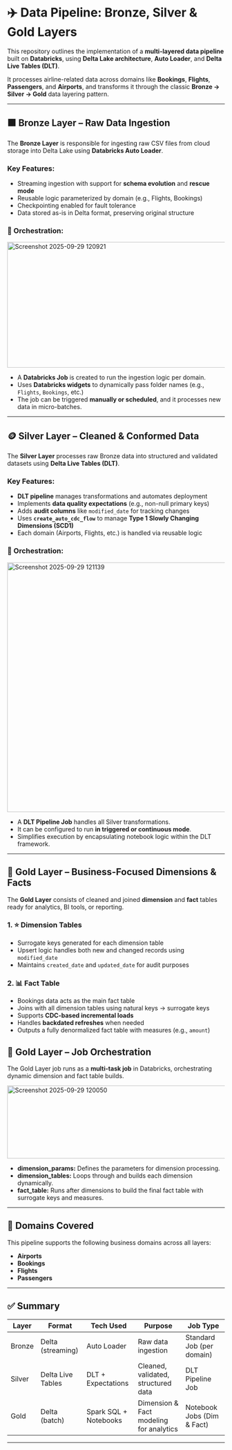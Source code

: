 # ✈️ Data Pipeline: Bronze, Silver & Gold Layers

This repository outlines the implementation of a **multi-layered data pipeline** built on **Databricks**, using **Delta Lake architecture**, **Auto Loader**, and **Delta Live Tables (DLT)**.

It processes airline-related data across domains like **Bookings**, **Flights**, **Passengers**, and **Airports**, and transforms it through the classic **Bronze → Silver → Gold** data layering pattern.

---

## 🟫 Bronze Layer – Raw Data Ingestion

The **Bronze Layer** is responsible for ingesting raw CSV files from cloud storage into Delta Lake using **Databricks Auto Loader**.

### Key Features:
- Streaming ingestion with support for **schema evolution** and **rescue mode**
- Reusable logic parameterized by domain (e.g., Flights, Bookings)
- Checkpointing enabled for fault tolerance
- Data stored as-is in Delta format, preserving original structure

### 🔁 Orchestration:

<img width="892" height="291" alt="Screenshot 2025-09-29 120921" src="https://github.com/user-attachments/assets/4e37a099-a07c-4bbe-9eb3-5bd497021810" />


- A **Databricks Job** is created to run the ingestion logic per domain.
- Uses **Databricks widgets** to dynamically pass folder names (e.g., `Flights`, `Bookings`, etc.)
- The job can be triggered **manually or scheduled**, and it processes new data in micro-batches.

---

## 🪙 Silver Layer – Cleaned & Conformed Data

The **Silver Layer** processes raw Bronze data into structured and validated datasets using **Delta Live Tables (DLT)**.

### Key Features:
- **DLT pipeline** manages transformations and automates deployment
- Implements **data quality expectations** (e.g., non-null primary keys)
- Adds **audit columns** like `modified_date` for tracking changes
- Uses **`create_auto_cdc_flow`** to manage **Type 1 Slowly Changing Dimensions (SCD1)**
- Each domain (Airports, Flights, etc.) is handled via reusable logic

### 🔁 Orchestration:

<img width="589" height="578" alt="Screenshot 2025-09-29 121139" src="https://github.com/user-attachments/assets/1b881095-eba6-42ec-904c-8266fc2f3ad4" />


- A **DLT Pipeline Job** handles all Silver transformations.
- It can be configured to run **in triggered or continuous mode**.
- Simplifies execution by encapsulating notebook logic within the DLT framework.

---

## 🥇 Gold Layer – Business-Focused Dimensions & Facts

The **Gold Layer** consists of cleaned and joined **dimension** and **fact** tables ready for analytics, BI tools, or reporting.

### 1. ⭐ Dimension Tables
- Surrogate keys generated for each dimension table
- Upsert logic handles both new and changed records using `modified_date`
- Maintains `created_date` and `updated_date` for audit purposes

### 2. 📊 Fact Table
- Bookings data acts as the main fact table
- Joins with all dimension tables using natural keys → surrogate keys
- Supports **CDC-based incremental loads**
- Handles **backdated refreshes** when needed
- Outputs a fully denormalized fact table with measures (e.g., `amount`)

## 🥇 Gold Layer – Job Orchestration

The Gold Layer job runs as a **multi-task job** in Databricks, orchestrating dynamic dimension and fact table builds.

<img width="952" height="169" alt="Screenshot 2025-09-29 120050" src="https://github.com/user-attachments/assets/3a475a0f-82d0-4281-9908-ab8b6bd2a7ba" />  

- **dimension_params:** Defines the parameters for dimension processing.
- **dimension_tables:** Loops through and builds each dimension dynamically.
- **fact_table:** Runs after dimensions to build the final fact table with surrogate keys and measures.

---

## 📁 Domains Covered

This pipeline supports the following business domains across all layers:

- **Airports**
- **Bookings**
- **Flights**
- **Passengers**

---

## ✅ Summary

| Layer   | Format            | Tech Used              | Purpose                                  | Job Type             |
|---------|-------------------|------------------------|------------------------------------------|----------------------|
| Bronze  | Delta (streaming) | Auto Loader            | Raw data ingestion                       | Standard Job (per domain) |
| Silver  | Delta Live Tables | DLT + Expectations     | Cleaned, validated, structured data      | DLT Pipeline Job     |
| Gold    | Delta (batch)     | Spark SQL + Notebooks  | Dimension & Fact modeling for analytics  | Notebook Jobs (Dim & Fact) |

---

